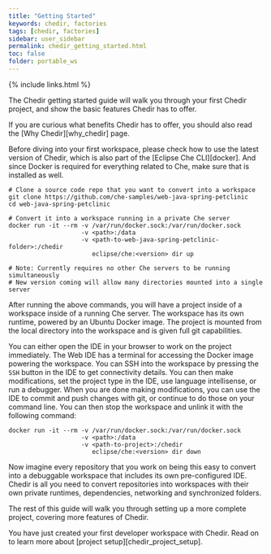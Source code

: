 ```yaml
---
title: "Getting Started"
keywords: chedir, factories
tags: [chedir, factories]
sidebar: user_sidebar
permalink: chedir_getting_started.html
toc: false
folder: portable_ws
---
```


{% include links.html %}

The Chedir getting started guide will walk you through your first Chedir project, and show the basic features Chedir has to offer.

If you are curious what benefits Chedir has to offer, you should also read the [Why Chedir][why_chedir] page.

Before diving into your first workspace, please check how to use the latest version of Chedir, which is also part of the [Eclipse Che CLI][docker]. And since Docker is required for everything related to Che, make sure that is installed as well.


```shell  
# Clone a source code repo that you want to convert into a workspace
git clone https://github.com/che-samples/web-java-spring-petclinic
cd web-java-spring-petclinic

# Convert it into a workspace running in a private Che server
docker run -it --rm -v /var/run/docker.sock:/var/run/docker.sock
                    -v <path>:/data
                    -v <path-to-web-java-spring-petclinic-folder>:/chedir
                       eclipse/che:<version> dir up

# Note: Currently requires no other Che servers to be running simultaneously
# New version coming will allow many directories mounted into a single server
```


After running the above commands, you will have a project inside of a workspace inside of a running Che server. The workspace has its own runtime, powered by an Ubuntu Docker image. The project is mounted from the local directory into the workspace and is given full git capabilities.

You can either open the IDE in your browser to work on the project immediately. The Web IDE has a terminal for accessing the Docker image powering the workspace. You can SSH into the workspace by pressing the `SSH` button in the IDE to get connectivity details. You can then make modifications, set the project type in the IDE, use language intellisense, or run a debugger. When you are done making modifications, you can use the IDE to commit and push changes with git, or continue to do those on your command line. You can then stop the workspace and unlink it with the following command:

```shell
docker run -it --rm -v /var/run/docker.sock:/var/run/docker.sock
                    -v <path>:/data
                    -v <path-to-project>:/chedir
                       eclipse/che:<version> dir down
```

Now imagine every repository that you work on being this easy to convert into a debuggable workspace that includes its own pre-configured IDE. Chedir is all you need to convert repositories into workspaces with their own private runtimes, dependencies, networking and synchronized folders.

The rest of this guide will walk you through setting up a more complete project, covering more features of Chedir.

You have just created your first developer workspace with Chedir. Read on to learn more about [project setup][chedir_project_setup].
